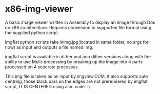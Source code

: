# x86-img-viewer
A basic image viewer written in Assembly to display an image through Dos on x86 architechture. Requires conversion to supported file format using the supplied python script.
  
imgflat python scripts take inimg.jpg(located in same folder, no args for now) as input and outputs a file named img.

imgflat script is available in dither and non dither versions along with the ability to use Multi-processing by breaking up the image into 4 parts processed on 4 seperate processes.

This img file is taken as an input by imgview.COM, it also supports auto centring, those black bars on the edges are not prerendered by imgflat script, IT IS CENTERED using asm code. :)

